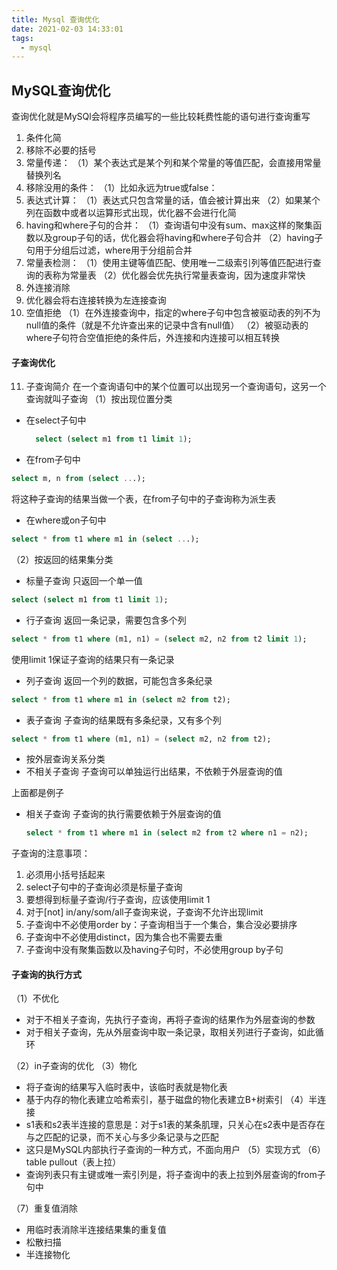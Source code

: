 ```yaml
---
title: Mysql 查询优化
date: 2021-02-03 14:33:01
tags:
  - mysql
---
```


## MySQL查询优化

查询优化就是MySQl会将程序员编写的⼀些⽐较耗费性能的语句进⾏查询重写
1. 条件化简
2. 移除不必要的括号
3. 常量传递：
（1）某个表达式是某个列和某个常量的等值匹配，会直接⽤常量替换列名
4. 移除没⽤的条件：
（1）⽐如永远为true或false：
5. 表达式计算：
（1）表达式只包含常量的话，值会被计算出来
（2）如果某个列在函数中或者以运算形式出现，优化器不会进⾏化简
6. having和where⼦句的合并：
（1）查询语句中没有sum、max这样的聚集函数以及group⼦句的话，优化器会将having和where⼦句合并
（2）having⼦句⽤于分组后过滤，where⽤于分组前合并
7. 常量表检测：
（1）使⽤主键等值匹配、使⽤唯⼀⼆级索引列等值匹配进⾏查询的表称为常量表
（2）优化器会优先执⾏常量表查询，因为速度⾮常快
8. 外连接消除
9. 优化器会将右连接转换为左连接查询
10. 空值拒绝
（1）在外连接查询中，指定的where⼦句中包含被驱动表的列不为null值的条件（就是不允许查出来的记录中含有null值）
（2）被驱动表的where⼦句符合空值拒绝的条件后，外连接和内连接可以相互转换

#### ⼦查询优化
11. ⼦查询简介
在⼀个查询语句中的某个位置可以出现另⼀个查询语句，这另⼀个查询就叫⼦查询
（1）按出现位置分类
  + 在select⼦句中
    ```sql
      select (select m1 from t1 limit 1);
    ```
  + 在from⼦句中
  ```sql
  select m, n from (select ...);
  ```
将这种⼦查询的结果当做⼀个表，在from⼦句中的⼦查询称为派⽣表
  + 在where或on⼦句中
  ```sql
  select * from t1 where m1 in (select ...);
  ```

（2）按返回的结果集分类
  + 标量⼦查询
  只返回⼀个单⼀值
  ```sql
  select (select m1 from t1 limit 1);
  ```
  + ⾏⼦查询
  返回⼀条记录，需要包含多个列
  ```sql
  select * from t1 where (m1, n1) = (select m2, n2 from t2 limit 1);
  ```
  使⽤limit 1保证⼦查询的结果只有⼀条记录
  + 列⼦查询
  返回⼀个列的数据，可能包含多条纪录
  ```sql
  select * from t1 where m1 in (select m2 from t2);
  ```
  + 表⼦查询
  ⼦查询的结果既有多条纪录，又有多个列
  ```sql
  select * from t1 where (m1, n1) = (select m2, n2 from t2);
  ```
  + 按外层查询关系分类
  + 不相关⼦查询
⼦查询可以单独运⾏出结果，不依赖于外层查询的值

上⾯都是例⼦
  + 相关⼦查询
    ⼦查询的执⾏需要依赖于外层查询的值
    ```sql
    select * from t1 where m1 in (select m2 from t2 where n1 = n2);
    ```

⼦查询的注意事项：
1. 必须⽤⼩括号括起来
2. select⼦句中的⼦查询必须是标量⼦查询
3. 要想得到标量⼦查询/⾏⼦查询，应该使⽤limit 1
4. 对于[not] in/any/som/all⼦查询来说，⼦查询不允许出现limit
5. ⼦查询中不必使⽤order by：⼦查询相当于⼀个集合，集合没必要排序
6. ⼦查询中不必使⽤distinct，因为集合也不需要去重
7. ⼦查询中没有聚集函数以及having⼦句时，不必使⽤group by⼦句


#### ⼦查询的执⾏⽅式
（1）不优化
  + 对于不相关⼦查询，先执⾏⼦查询，再将⼦查询的结果作为外层查询的参数
  + 对于相关⼦查询，先从外层查询中取⼀条记录，取相关列进⾏⼦查询，如此循环

（2）in⼦查询的优化
（3）物化
  + 将⼦查询的结果写⼊临时表中，该临时表就是物化表
  + 基于内存的物化表建⽴哈希索引，基于磁盘的物化表建⽴B+树索引
（4）半连接
  + s1表和s2表半连接的意思是：对于s1表的某条肌理，只关⼼在s2表中是否存在与之匹配的记录，⽽不关⼼与多少条记录与之匹配
  + 这只是MySQL内部执⾏⼦查询的⼀种⽅式，不⾯向⽤户
（5）实现⽅式
（6）table pullout（表上拉）
  + 查询列表只有主键或唯⼀索引列是，将⼦查询中的表上拉到外层查询的from⼦句中

（7）重复值消除
  + ⽤临时表消除半连接结果集的重复值
  + 松散扫描
  + 半连接物化